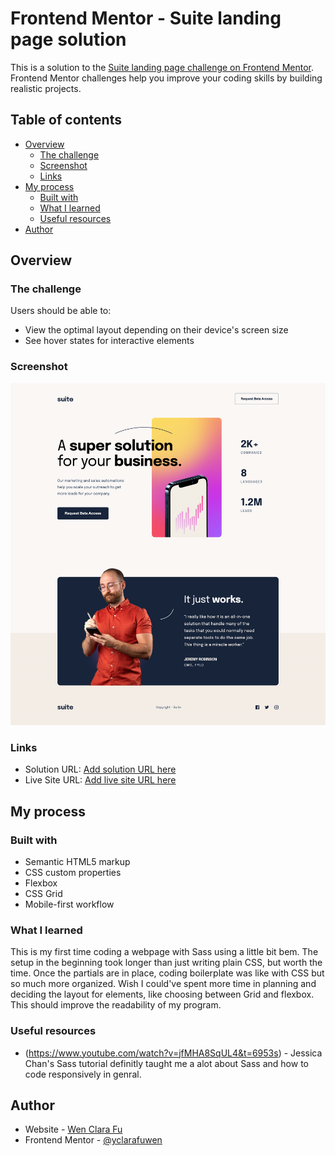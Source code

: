 # Frontend Mentor - Suite landing page solution

This is a solution to the [Suite landing page challenge on Frontend Mentor](https://www.frontendmentor.io/challenges/suite-landing-page-tj_eaU-Ra). Frontend Mentor challenges help you improve your coding skills by building realistic projects.

## Table of contents

- [Overview](#overview)
  - [The challenge](#the-challenge)
  - [Screenshot](#screenshot)
  - [Links](#links)
- [My process](#my-process)
  - [Built with](#built-with)
  - [What I learned](#what-i-learned)
  - [Useful resources](#useful-resources)
- [Author](#author)

## Overview

### The challenge

Users should be able to:

- View the optimal layout depending on their device's screen size
- See hover states for interactive elements

### Screenshot

![screenshot-desktop](https://github.com/clarafuwen/FM_Projects/blob/189b9ea5df96113f9c8c02abdef1890e16f88362/suite-landing-page/screencapture-desktop.png)

### Links

- Solution URL: [Add solution URL here](https://github.com/clarafuwen/FM_Projects/tree/main/suite-landing-page)
- Live Site URL: [Add live site URL here](https://startling-taffy-b8296f.netlify.app/)

## My process

### Built with

- Semantic HTML5 markup
- CSS custom properties
- Flexbox
- CSS Grid
- Mobile-first workflow

### What I learned

This is my first time coding a webpage with Sass using a little bit bem. The setup in the beginning took longer than just writing plain CSS, but worth the time. Once the partials are in place, coding boilerplate was like with CSS but so much more organized. Wish I could've spent more time in planning and deciding the layout for elements, like choosing between Grid and flexbox. This should improve the readability of my program.

### Useful resources

- (https://www.youtube.com/watch?v=jfMHA8SqUL4&t=6953s) - Jessica Chan's Sass tutorial definitly taught me a alot about Sass and how to code responsively in genral.

## Author

- Website - [Wen Clara Fu](https://github.com/clarafuwen/FM_Projects)
- Frontend Mentor - [@yclarafuwen](https://www.frontendmentor.io/profile/clarafuwen)
